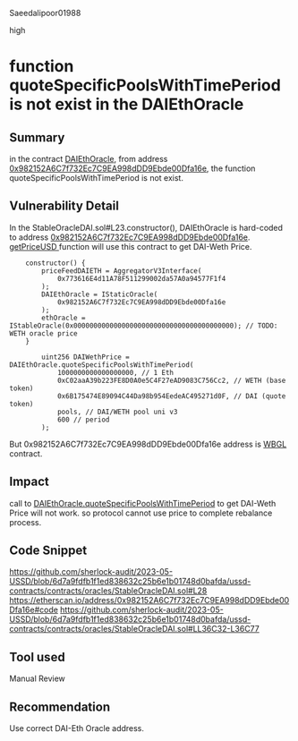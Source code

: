 Saeedalipoor01988

high

# function quoteSpecificPoolsWithTimePeriod is not exist in the DAIEthOracle

## Summary
in the contract [DAIEthOracle](https://github.com/sherlock-audit/2023-05-USSD/blob/main/ussd-contracts/contracts/oracles/StableOracleDAI.sol#L36), from address [0x982152A6C7f732Ec7C9EA998dDD9Ebde00Dfa16e](https://etherscan.io/address/0x982152A6C7f732Ec7C9EA998dDD9Ebde00Dfa16e#code), the function quoteSpecificPoolsWithTimePeriod is not exist.

## Vulnerability Detail
In the StableOracleDAI.sol#L23.constructor(), DAIEthOracle is hard-coded to address [0x982152A6C7f732Ec7C9EA998dDD9Ebde00Dfa16e](https://etherscan.io/address/0x982152A6C7f732Ec7C9EA998dDD9Ebde00Dfa16e#code). [getPriceUSD ](https://github.com/sherlock-audit/2023-05-USSD/blob/6d7a9fdfb1f1ed838632c25b6e1b01748d0bafda/ussd-contracts/contracts/oracles/StableOracleDAI.sol#L33)function will use this contract to get DAI-Weth Price.

```solidity
    constructor() {
        priceFeedDAIETH = AggregatorV3Interface(
            0x773616E4d11A78F511299002da57A0a94577F1f4
        );
        DAIEthOracle = IStaticOracle(
            0x982152A6C7f732Ec7C9EA998dDD9Ebde00Dfa16e
        );
        ethOracle = IStableOracle(0x0000000000000000000000000000000000000000); // TODO: WETH oracle price
    }
```

```solidity
        uint256 DAIWethPrice = DAIEthOracle.quoteSpecificPoolsWithTimePeriod(
            1000000000000000000, // 1 Eth
            0xC02aaA39b223FE8D0A0e5C4F27eAD9083C756Cc2, // WETH (base token)
            0x6B175474E89094C44Da98b954EedeAC495271d0F, // DAI (quote token)
            pools, // DAI/WETH pool uni v3
            600 // period
        );
```
 
But 0x982152A6C7f732Ec7C9EA998dDD9Ebde00Dfa16e address is [WBGL](https://info.uniswap.org/#/pools/0x982152a6c7f732ec7c9ea998ddd9ebde00dfa16e) contract. 

## Impact
call to [DAIEthOracle.quoteSpecificPoolsWithTimePeriod](https://github.com/sherlock-audit/2023-05-USSD/blob/6d7a9fdfb1f1ed838632c25b6e1b01748d0bafda/ussd-contracts/contracts/oracles/StableOracleDAI.sol#LL36C32-L36C77) to get DAI-Weth Price will not work. so protocol cannot use price to complete rebalance process. 

## Code Snippet
https://github.com/sherlock-audit/2023-05-USSD/blob/6d7a9fdfb1f1ed838632c25b6e1b01748d0bafda/ussd-contracts/contracts/oracles/StableOracleDAI.sol#L28
https://etherscan.io/address/0x982152A6C7f732Ec7C9EA998dDD9Ebde00Dfa16e#code
https://github.com/sherlock-audit/2023-05-USSD/blob/6d7a9fdfb1f1ed838632c25b6e1b01748d0bafda/ussd-contracts/contracts/oracles/StableOracleDAI.sol#LL36C32-L36C77

## Tool used
Manual Review

## Recommendation
Use correct DAI-Eth Oracle address.